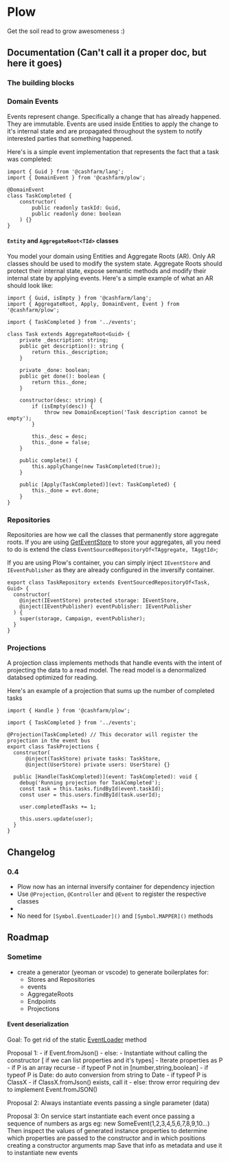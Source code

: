 # Plow

Get the soil read to grow awesomeness :)

## Documentation (Can't call it a proper doc, but here it goes)

### The building blocks

### Domain Events

Events represent change. Specifically a change that has already happened. They are immutable. Events are used inside Entities
to apply the change to it's internal state and are propagated throughout the system to notify interested parties that something happened.

Here's is a simple event implementation that represents the fact that a task was completed:

```
import { Guid } from '@cashfarm/lang';
import { DomainEvent } from '@cashfarm/plow';

@DomainEvent
class TaskCompleted {
    constructor(
        public readonly taskId: Guid,
        public readonly done: boolean
    ) {}
}
```

#### `Entity` and `AggregateRoot<TId>` classes

You model your domain using Entities and Aggregate Roots (AR). Only AR classes should be used to modify the system state.
Aggregate Roots should protect their internal state, expose semantic methods and modify their internal state by applying
events. Here's a simple example of what an AR should look like:

```
import { Guid, isEmpty } from '@cashfarm/lang';
import { AggregateRoot, Apply, DomainEvent, Event } from '@cashfarm/plow';

import { TaskCompleted } from '../events';

class Task extends AggregateRoot<Guid> {
    private _description: string;
    public get description(): string {
        return this._description;
    }

    private _done: boolean;
    public get done(): boolean {
        return this._done;
    }

    constructor(desc: string) {
        if (isEmpty(desc)) {
            throw new DomainException('Task description cannot be empty');
        }

        this._desc = desc;
        this._done = false;
    }

    public complete() {
        this.applyChange(new TaskCompleted(true));
    }

    public [Apply(TaskCompleted)](evt: TaskCompleted) {
        this._done = evt.done;
    }
}
```

### Repositories

Repositories are how we call the classes that permanently store aggregate roots.
If you are using [GetEventStore](http://geteventstore.com) to store your aggregates, all you
need to do is extend the class `EventSourcedRepositoryOf<TAggregate, TAggtId>`;

If you are using Plow's container, you can simply inject `IEventStore` and `IEventPublisher` as
they are already configured in the inversify container.

```
export class TaskRepository extends EventSourcedRepositoryOf<Task, Guid> {
  constructor(
    @inject(IEventStore) protected storage: IEventStore,
    @inject(IEventPublisher) eventPublisher: IEventPublisher
  ) {
    super(storage, Campaign, eventPublisher);
  }
}
```

### Projections

A projection class implements methods that handle events with the intent of projecting the data to
a read model. The read model is a denormalized databsed optimized for reading.

Here's an example of a projection that sums up the number of completed tasks

```
import { Handle } from '@cashfarm/plow';

import { TaskCompleted } from '../events';

@Projection(TaskCompleted) // This decorator will register the projection in the event bus
export class TaskProjections {
  constructor(
      @inject(TaskStore) private tasks: TaskStore,
      @inject(UserStore) private users: UserStore) {}

  public [Handle(TaskCompleted)](event: TaskCompleted): void {
    debug('Running projection for TaskCompleted');
    const task = this.tasks.findById(event.taskId);
    const user = this.users.findById(task.userId);

    user.completedTasks += 1;

    this.users.update(user);
  }
}
```

## Changelog

### 0.4

- Plow now has an internal inversify container for dependency injection
- Use `@Projection`, `@Controller` and `@Event` to register the respective classes
-
- No need for `[Symbol.EventLoader]()` and `[Symbol.MAPPER]()` methods

## Roadmap

### Sometime

- create a generator (yeoman or vscode) to generate boilerplates for:
    - Stores and Repositories
    - events
    - AggregateRoots
    - Endpoints
    - Projections

#### Event deserialization

Goal: To get rid of the static [EventLoader]() method

Proposal 1:
    - if Event.fromJson()
    - else:
        - Instantiate without calling the constructor
        [ if we can list properties and it's types]
        - Iterate properties as P
            - if P is an array recurse
            - if typeof P not in [number,string,boolean]
                - if typeof P is Date: do auto conversion from string to Date
                - if typeof P is ClassX
                    - if ClassX.fromJson() exists, call it
                    - else: throw error requiring dev to implement Event.fromJSON()

Proposal 2:
    Always instantiate events passing a single parameter (data)

Proposal 3:
    On service start
    instantiate each event once passing a sequence of numbers as args eg: new SomeEvent(1,2,3,4,5,6,7,8,9,10...)
    Then inspect the values of generated instance properties to determine which properties are passed to the constructor
        and in which positions creating a constructor arguments map
    Save that info as metadata and use it to instantiate new events
